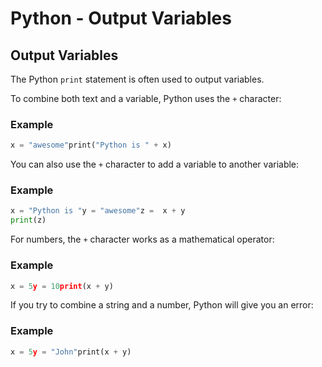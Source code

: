 
Python - Output Variables
=========================


Output Variables
----------------


The Python `print` statement is often used to output variables.


To combine both text and a variable, Python uses the 
`+` character:



### Example



```python
x = "awesome"print("Python is " + x)

```


You can also use the `+` character to add a variable to another variable:



### Example



```python
x = "Python is "y = "awesome"z =  x + y
print(z)

```


For numbers, the `+` character works as a mathematical operator:



### Example



```python
x = 5y = 10print(x + y)

```


If you try to combine a string and a number, Python will give you an error:



### Example



```python
x = 5y = "John"print(x + y)

```


